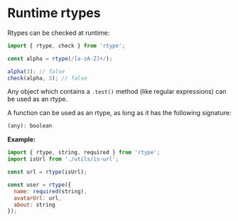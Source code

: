 # Runtime rtypes

Rtypes can be checked at runtime:

```js
import { rtype, check } from 'rtype';

const alpha = rtype(/[a-zA-Z]+/);

alpha(3); // false
check(alpha, 3); // false
```

Any object which contains a `.test()` method (like regular expressions) can be used as an rtype.

A function can be used as an rtype, as long as it has the following signature:

```js
(any): boolean
```

**Example:**

```js
import { rtype, string, required } from 'rtype';
import isUrl from './utils/is-url';

const url = rtype(isUrl);

const user = rtype({
  name: required(string),
  avatarUrl: url,
  about: string
});
```
